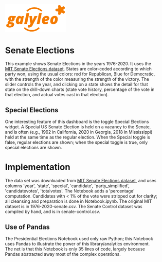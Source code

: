 <img src= ../../galyleo-logo.png width=200>

# Senate Elections
This example shows Senate Elections in the years 1976-2020.   It uses the [MIT Senate Elections dataset](https://dataverse.harvard.edu/dataset.xhtml?persistentId=doi:10.7910/DVN/PEJ5QU).  States are color-coded according to which party won, using the usual colors: red for Republican, Blue for Democratic, with the strength of the color measuring the strength of the victory.  The slider controls the year, and clicking on a state shows the detail for that state on the drill-down charts (state vote history, percentage of the vote in that election, and actual votes cast in that election).

## Special Elections
One interesting feature of this dashboard is the toggle Special Elections widget.  A Special US Senate Election is held on a vacancy to the Senate, and is often (e.g., 1992 in California, 2020 in Georgia, 2018 in Mississippi) held at the same time as the regular election.  When the Special toggle is false, regular elections are shown; when the special toggle is true, only special elections are shown.

# Implementation
The data set was downloaded from [MIT Senate Elections dataset](https://dataverse.harvard.edu/dataset.xhtml?persistentId=doi:10.7910/DVN/PEJ5QU), and uses columns 'year', 'state', 'special', 'candidate', 'party_simplified', 'candidatevotes', 'totalvotes'.  The Notebook  adds a 'percentage' computation.  Candidates with < 1% of the vote were stripped out for clarity; all cleansing and preparation is done in Notebook.ipynb.  The original MIT dataset  is in 1976-2020-senate.csv.  The Senate Control dataset was compiled by hand, and is in senate-control.csv.

## Use of Pandas
The Presidential Elections Notebook used only raw Python; this Notebook uses Pandas to illustrate the power of this library/analytics environment.  The net is that this Notebook is only 35 lines of code, largely because Pandas abstracted away most of the complex operations.

